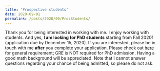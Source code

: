 ```yaml
---
title: 'Prospective students'
date: 2020-09-01
permalink: /posts/2020/09/ProsStudents/
---
```


Thank you for being interested in working with me. I enjoy working with students. And yes,  **I am looking for PhD students** starting from Fall 20201 (application due by December 15, 2020). If you are interested, please be in touch with me **after** you complete your application.  Please check out [here](https://www.cics.umass.edu/admissions/application-instructions) for general requirement; GRE is NOT required for PhD admission. Having a good math background will be appreciated. Note that I cannot answer questions regarding your chance of being admitted, so please do not ask. 
